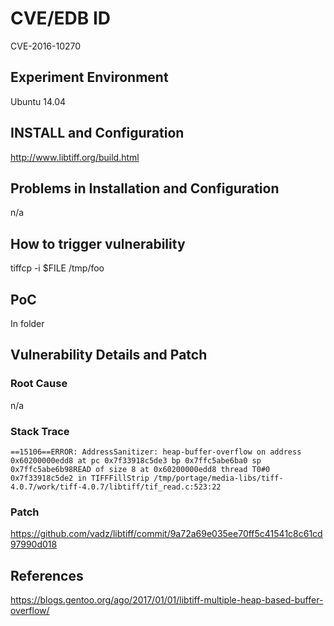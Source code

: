 # CVE/EDB ID
CVE-2016-10270
## Experiment Environment
Ubuntu 14.04
## INSTALL and Configuration
http://www.libtiff.org/build.html
## Problems in Installation and Configuration
n/a
## How to trigger vulnerability
tiffcp -i $FILE /tmp/foo
## PoC
In folder
## Vulnerability Details and Patch

### Root Cause
n/a
### Stack Trace
```
==15106==ERROR: AddressSanitizer: heap-buffer-overflow on address 0x60200000edd8 at pc 0x7f33918c5de3 bp 0x7ffc5abe6ba0 sp 0x7ffc5abe6b98READ of size 8 at 0x60200000edd8 thread T0#0 0x7f33918c5de2 in TIFFFillStrip /tmp/portage/media-libs/tiff-4.0.7/work/tiff-4.0.7/libtiff/tif_read.c:523:22
```
### Patch
https://github.com/vadz/libtiff/commit/9a72a69e035ee70ff5c41541c8c61cd97990d018
## References
https://blogs.gentoo.org/ago/2017/01/01/libtiff-multiple-heap-based-buffer-overflow/
